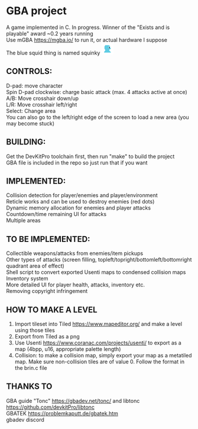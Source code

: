 # GBA project
A game implemented in C. In progress. Winner of the "Exists and is playable" award ~0.2 years running  
Use mGBA https://mgba.io/ to run it, or actual hardware I suppose  
The blue squid thing is named squinky ![squinky](https://raw.githubusercontent.com/james-lynch-1/gba-project/refs/heads/main/squinky.png) 

## CONTROLS:
D-pad: move character  
Spin D-pad clockwise: charge basic attack (max. 4 attacks active at once)  
A/B: Move crosshair down/up  
L/R: Move crosshair left/right  
Select: Change area  
You can also go to the left/right edge of the screen to load a new area (you may become stuck)  

## BUILDING:
Get the DevKitPro toolchain first, then run "make" to build the project  
GBA file is included in the repo so just run that if you want  

## IMPLEMENTED:
Collision detection for player/enemies and player/environment  
Reticle works and can be used to destroy enemies (red dots)  
Dynamic memory allocation for enemies and player attacks  
Countdown/time remaining UI for attacks  
Multiple areas  

## TO BE IMPLEMENTED:
Collectible weapons/attacks from enemies/item pickups  
Other types of attacks (screen filling, topleft/topright/bottomleft/bottomright quadrant area of effect)  
Shell script to convert exported Usenti maps to condensed collision maps  
Inventory system  
More detailed UI for player health, attacks, inventory etc.  
Removing copyright infringement  

## HOW TO MAKE A LEVEL
1. Import tileset into Tiled https://www.mapeditor.org/ and make a level using those tiles  
2. Export from Tiled as a png  
3. Use Usenti https://www.coranac.com/projects/usenti/ to export as a map (4bpp, u16, appropriate palette length)  
4. Collision: to make a collision map, simply export your map as a metatiled map. Make sure non-collision tiles are of value 0. Follow the format in the brin.c file

## THANKS TO
GBA guide "Tonc" https://gbadev.net/tonc/ and libtonc https://github.com/devkitPro/libtonc  
GBATEK https://problemkaputt.de/gbatek.htm  
gbadev discord  
